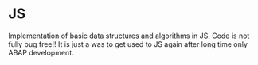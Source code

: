 # JS
Implementation of basic data structures and algorithms in JS.
Code is not fully bug free!! It is just a was to get used to JS again after long time only ABAP development.
